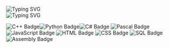 

![Typing SVG](https://readme-typing-svg.herokuapp.com?color=FFFFFF&lines=Не+делай+push,+пока+не+pop!)
<br> 
![Typing SVG](https://readme-typing-svg.herokuapp.com?color=FFFFFF&lines=Stack:) 
<p><img src="https://img.shields.io/badge/C++-black?style=for-the-badge&logo=c%2b%2b&logoColor=white" alt="C++ Badge"><img src="https://img.shields.io/badge/Python-black?style=for-the-badge&logo=python&logoColor=white" alt="Python Badge"><img src="https://img.shields.io/badge/C%23-black?style=for-the-badge&logo=csharp&logoColor=white" alt="C# Badge">
<img src="https://img.shields.io/badge/Pascal-black?style=for-the-badge&logo=delphi&logoColor=white" alt="Pascal Badge">
<img src="https://img.shields.io/badge/JavaScript-black?style=for-the-badge&logo=javascript&logoColor=white" alt="JavaScript Badge">
<img src="https://img.shields.io/badge/HTML-black?style=for-the-badge&logo=html5&logoColor=white" alt="HTML Badge">
<img src="https://img.shields.io/badge/CSS-black?style=for-the-badge&logo=css3&logoColor=white" alt="CSS Badge">
<img src="https://img.shields.io/badge/SQL-black?style=for-the-badge&logo=mysql&logoColor=white" alt="SQL Badge">
<img src="https://img.shields.io/badge/Assembly-black?style=for-the-badge&logo=assemblyscript&logoColor=white" alt="Assembly Badge">
</p>
